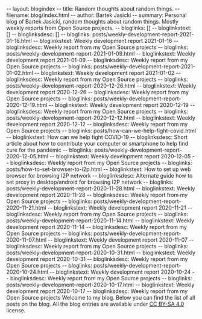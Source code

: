 -- layout: blogindex
-- title: Random thoughts about random things.
-- filename: blog/index.html
-- author: Bartek Jasicki
-- summary: Personal blog of Bartek Jasicki, random thoughts about random things. Mostly weekly reports from Open Source projects.
-- bloglinks: []
-- bloglinkstext: []
-- bloglinksdesc: []
-- bloglinks: posts/weekly-development-report-2021-01-16.html
-- bloglinkstext: Weekly development report 2021-01-16
-- bloglinksdesc: Weekly report from my Open Source projects
-- bloglinks: posts/weekly-development-report-2021-01-09.html
-- bloglinkstext: Weekly development report 2021-01-09
-- bloglinksdesc: Weekly report from my Open Source projects
-- bloglinks: posts/weekly-development-report-2021-01-02.html
-- bloglinkstext: Weekly development report 2021-01-02
-- bloglinksdesc: Weekly report from my Open Source projects
-- bloglinks: posts/weekly-development-report-2020-12-26.html
-- bloglinkstext: Weekly development report 2020-12-26
-- bloglinksdesc: Weekly report from my Open Source projects
-- bloglinks: posts/weekly-development-report-2020-12-19.html
-- bloglinkstext: Weekly development report 2020-12-19
-- bloglinksdesc: Weekly report from my Open Source projects
-- bloglinks: posts/weekly-development-report-2020-12-12.html
-- bloglinkstext: Weekly development report 2020-12-12
-- bloglinksdesc: Weekly report from my Open Source projects
-- bloglinks: posts/how-can-we-help-fight-covid.html
-- bloglinkstext: How can we help fight COVID-19
-- bloglinksdesc: Short article about how to contribute your computer or smartphone to help find cure for the pandemic
-- bloglinks: posts/weekly-development-report-2020-12-05.html
-- bloglinkstext: Weekly development report 2020-12-05
-- bloglinksdesc: Weekly report from my Open Source projects
-- bloglinks: posts/how-to-set-browser-to-i2p.html
-- bloglinkstext: How to set up web browser for browsing I2P network
-- bloglinksdesc: Alternate guide how to set proxy in desktop/android for browsing I2P network
-- bloglinks: posts/weekly-development-report-2020-11-28.html
-- bloglinkstext: Weekly development report 2020-11-28
-- bloglinksdesc: Weekly report from my Open Source projects
-- bloglinks: posts/weekly-development-report-2020-11-21.html
-- bloglinkstext: Weekly development report 2020-11-21
-- bloglinksdesc: Weekly report from my Open Source projects
-- bloglinks: posts/weekly-development-report-2020-11-14.html
-- bloglinkstext: Weekly development report 2020-11-14
-- bloglinksdesc: Weekly report from my Open Source projects
-- bloglinks: posts/weekly-development-report-2020-11-07.html
-- bloglinkstext: Weekly development report 2020-11-07
-- bloglinksdesc: Weekly report from my Open Source projects
-- bloglinks: posts/weekly-development-report-2020-10-31.html
-- bloglinkstext: Weekly development report 2020-10-31
-- bloglinksdesc: Weekly report from my Open Source projects
-- bloglinks: posts/weekly-development-report-2020-10-24.html
-- bloglinkstext: Weekly development report 2020-10-24
-- bloglinksdesc: Weekly report from my Open Source projects
-- bloglinks: posts/weekly-development-report-2020-10-17.html
-- bloglinkstext: Weekly development report 2020-10-17
-- bloglinksdesc: Weekly report from my Open Source projects
Welcome to my blog. Below you can find the list of all posts on the blog. All
the blog entries are available under [CC BY-SA 4.0](https://creativecommons.org/licenses/by-sa/4.0/deed.en)
license.
